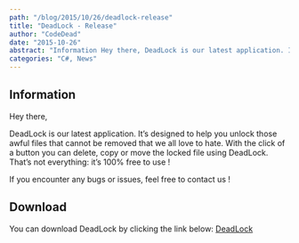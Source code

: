 ```yaml
---
path: "/blog/2015/10/26/deadlock-release"
title: "DeadLock - Release"
author: "CodeDead"
date: "2015-10-26"
abstract: "Information Hey there, DeadLock is our latest application. It’s designed to help you unlock those awful undeletable files that we all love to hate. With the click of a button you can delete, copy or move the locked file using DeadLock. That’s not..."
categories: "C#, News"
---
```

## Information

Hey there,

DeadLock is our latest application. It’s designed to help you unlock those awful files that cannot be removed that we all love to hate. With the click of a button you can delete, copy or move the locked file using DeadLock. That’s not everything: it’s 100% free to use !

If you encounter any bugs or issues, feel free to contact us !

## Download

You can download DeadLock by clicking the link below:
<a href="/software/deadlock">DeadLock</a>
